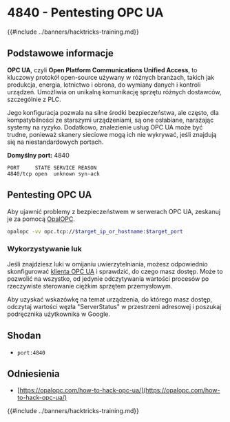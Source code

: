 # 4840 - Pentesting OPC UA

{{#include ../banners/hacktricks-training.md}}

## Podstawowe informacje

**OPC UA**, czyli **Open Platform Communications Unified Access**, to kluczowy protokół open-source używany w różnych branżach, takich jak produkcja, energia, lotnictwo i obrona, do wymiany danych i kontroli urządzeń. Umożliwia on unikalną komunikację sprzętu różnych dostawców, szczególnie z PLC.

Jego konfiguracja pozwala na silne środki bezpieczeństwa, ale często, dla kompatybilności ze starszymi urządzeniami, są one osłabiane, narażając systemy na ryzyko. Dodatkowo, znalezienie usług OPC UA może być trudne, ponieważ skanery sieciowe mogą ich nie wykrywać, jeśli znajdują się na niestandardowych portach.

**Domyślny port:** 4840
```text
PORT     STATE SERVICE REASON
4840/tcp open  unknown syn-ack
```
## Pentesting OPC UA

Aby ujawnić problemy z bezpieczeństwem w serwerach OPC UA, zeskanuj je za pomocą [OpalOPC](https://opalopc.com/).
```bash
opalopc -vv opc.tcp://$target_ip_or_hostname:$target_port
```
### Wykorzystywanie luk

Jeśli znajdziesz luki w omijaniu uwierzytelniania, możesz odpowiednio skonfigurować [klienta OPC UA](https://www.prosysopc.com/products/opc-ua-browser/) i sprawdzić, do czego masz dostęp. Może to pozwolić na wszystko, od jedynie odczytywania wartości procesów po rzeczywiste sterowanie ciężkim sprzętem przemysłowym.

Aby uzyskać wskazówkę na temat urządzenia, do którego masz dostęp, odczytaj wartości węzła "ServerStatus" w przestrzeni adresowej i poszukaj podręcznika użytkownika w Google.

## Shodan

- `port:4840`

## Odniesienia

- [https://opalopc.com/how-to-hack-opc-ua/](https://opalopc.com/how-to-hack-opc-ua/)


{{#include ../banners/hacktricks-training.md}}
